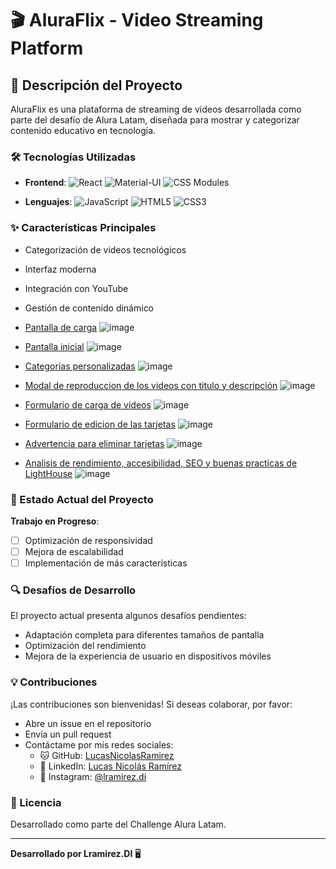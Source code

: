 # 🎬 AluraFlix - Video Streaming Platform

## 🚀 Descripción del Proyecto

AluraFlix es una plataforma de streaming de videos desarrollada como parte del desafío de Alura Latam, diseñada para mostrar y categorizar contenido educativo en tecnología.

### 🛠️ Tecnologías Utilizadas

- **Frontend**: 
  ![React](https://img.shields.io/badge/React-61DAFB?style=for-the-badge&logo=react&logoColor=black)
  ![Material-UI](https://img.shields.io/badge/Material--UI-0081CB?style=for-the-badge&logo=material-ui&logoColor=white)
  ![CSS Modules](https://img.shields.io/badge/CSS_Modules-000000?style=for-the-badge)

- **Lenguajes**:
  ![JavaScript](https://img.shields.io/badge/JavaScript-F7DF1E?style=for-the-badge&logo=javascript&logoColor=black)
  ![HTML5](https://img.shields.io/badge/HTML5-E34F26?style=for-the-badge&logo=html5&logoColor=white)
  ![CSS3](https://img.shields.io/badge/CSS3-1572B6?style=for-the-badge&logo=css3&logoColor=white)

### ✨ Características Principales

- Categorización de videos tecnológicos
- Interfaz moderna
- Integración con YouTube
- Gestión de contenido dinámico
- [Pantalla de carga](https://github.com/user-attachments/assets/b5484429-393b-460b-a360-4a23995b5453)
  ![image](https://github.com/user-attachments/assets/73a112b0-02a1-4b02-b1d4-26e8ad06ce37)

- [Pantalla inicial](https://github.com/user-attachments/assets/ed30bfcb-f4c3-4a63-8736-e3e704132d7c)
  ![image](https://github.com/user-attachments/assets/063cacff-e48a-4ace-94ae-5d7359b5bcbd)

- [Categorias personalizadas](https://github.com/user-attachments/assets/4c78f585-911f-4880-a588-c0c35705d9d8)
  ![image](https://github.com/user-attachments/assets/7c6cf51e-b7b7-4da3-ba3f-54238ed7ce87)

- [Modal de reproduccion de los videos con titulo y descripción](https://github.com/user-attachments/assets/11f47e7b-316a-47dd-958e-b9dfc376a898)
  ![image](https://github.com/user-attachments/assets/42391154-8fa2-4246-a305-2460b5536eca)

- [Formulario de carga de videos](https://github.com/user-attachments/assets/6473b6b1-0cf5-4b4b-ac34-2d91f38c4c00)
  ![image](https://github.com/user-attachments/assets/43c51b60-fb74-40a6-8757-84beeb2d2901)

- [Formulario de edicion de las tarjetas](https://github.com/user-attachments/assets/06b0e545-f05e-473a-ba28-aa6a7a05adbc)
  ![image](https://github.com/user-attachments/assets/127caf59-2469-4ded-a74e-87bc70c72076)

- [Advertencia para eliminar tarjetas](https://github.com/user-attachments/assets/7cae7b8b-f6a2-41c7-98e8-f55535c2aa29)
  ![image](https://github.com/user-attachments/assets/82d08a71-ca42-4db3-8d1d-6822a035ecce)

- [Analisis de rendimiento, accesibilidad, SEO y buenas practicas de LightHouse](https://github.com/user-attachments/assets/080f063e-8700-4464-8e67-79f6f1d89df8)
  ![image](https://github.com/user-attachments/assets/080f063e-8700-4464-8e67-79f6f1d89df8)

### 🚧 Estado Actual del Proyecto

**Trabajo en Progreso**:
- [ ] Optimización de responsividad
- [ ] Mejora de escalabilidad
- [ ] Implementación de más características

### 🔍 Desafíos de Desarrollo

El proyecto actual presenta algunos desafíos pendientes:
- Adaptación completa para diferentes tamaños de pantalla
- Optimización del rendimiento
- Mejora de la experiencia de usuario en dispositivos móviles

### 💡 Contribuciones

¡Las contribuciones son bienvenidas! Si deseas colaborar, por favor:

- Abre un issue en el repositorio
- Envía un pull request
- Contáctame por mis redes sociales:
  - 🐱 GitHub: [LucasNicolasRamirez](https://github.com/LucasNicolasRamirez)
  - 💼 LinkedIn: [Lucas Nicolás Ramírez](https://www.linkedin.com/in/lucasnicolásramírez/)
  - 📸 Instagram: [@lramirez.di](https://www.instagram.com/lramirez.di/)

### 📝 Licencia

Desarrollado como parte del Challenge Alura Latam.

---

**Desarrollado por Lramirez.DI** 🖥️
